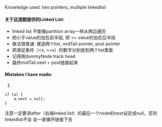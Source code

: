 Knowledge used: two pointers, multiple linkedlist

[source code]:(./Solution.js)

#### 关于这道题提供的Linked List:
- linked list 不能像partition array一样从两边遍历
- 把小于value的加在前半段, 把 >= value的加在后半段
- 做法很普通: 建造两个list, midTail pointer, post pointer
- 把满足条件（<x, >=x）的数字分别放到两个list里面
- 记得用dummyNode track head
- 最终midTail.next = post链接起来

#### Mistakes I have made:
1.
```
if (a) {
    a.next = null;
}
```
 注意一定要讲after（右端linked list）的最后一个node的next设定成null，否则linkedlist不会
会一直循环链接下去
